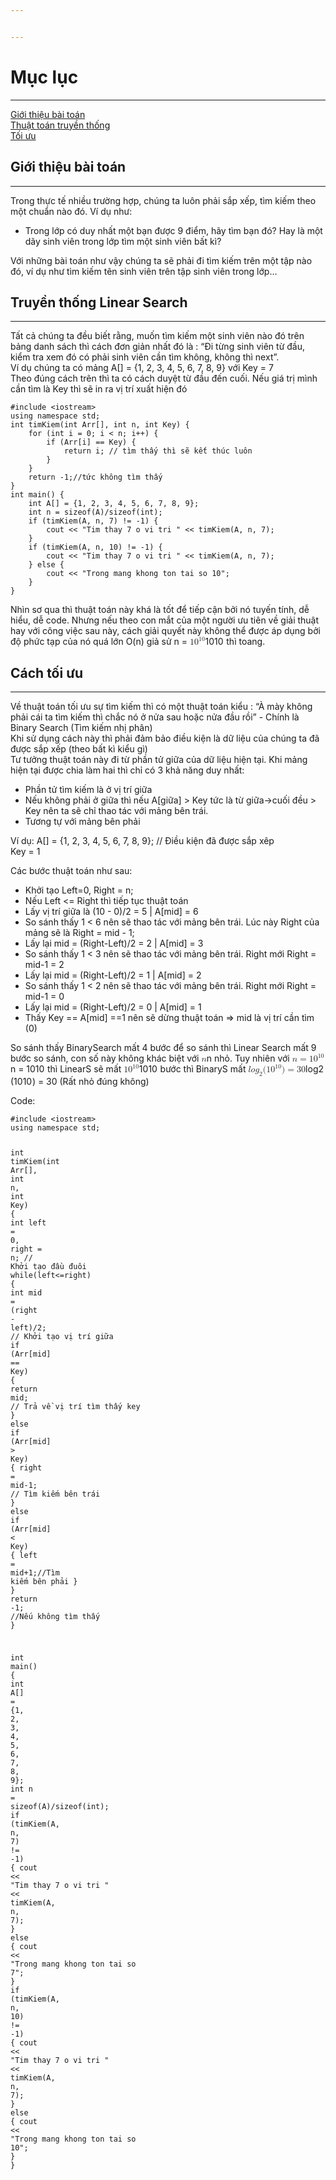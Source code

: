 ```yaml
---


---
```


<h1 id="mục-lục">Mục lục</h1>
<hr>
<p><a href="#gi%E1%BB%9Bi-thi%E1%BB%87u-b%C3%A0i-to%C3%A1n">Giới thiệu bài toán</a><br>
<a href="#truy%E1%BB%81n-th%E1%BB%91ng-linear-search">Thuật toán truyền thống</a><br>
<a href="#c%C3%A1ch-t%E1%BB%91i-%C6%B0u">Tối ưu</a></p>
<h2 id="giới-thiệu-bài-toán">Giới thiệu bài toán</h2>
<hr>
<p>Trong thực tế nhiều trường hợp, chúng ta luôn phải sắp xếp, tìm kiếm theo một chuẩn nào đó. Ví dụ như:</p>
<ul>
<li>Trong lớp có duy nhất một bạn được 9 điểm, hãy tìm bạn đó? Hay là một dãy sinh viên trong lớp tìm một sinh viên bất kì?</li>
</ul>
<p>Với những bài toán như vậy chúng ta sẽ phải đi tìm kiếm trên một tập nào đó, ví dụ như tìm kiếm tên sinh viên trên tập sinh viên trong lớp…</p>
<h2 id="truyền-thống-linear-search">Truyền thống Linear Search</h2>
<hr>
<p>Tất cả chúng ta đều biết rằng, muốn tìm kiếm một sinh viên nào đó trên bảng danh sách thì cách đơn giản nhất đó là : “Đi từng sinh viên từ đầu, kiểm tra xem đó có phải sinh viên cần tìm không, không thì next”.<br>
Ví dụ chúng ta có mảng A[] = {1, 2, 3, 4, 5, 6, 7, 8, 9} với Key = 7<br>
Theo đúng cách trên thì ta có cách duyệt từ đầu đến cuối. Nếu giá trị mình cần tìm là Key thì sẽ in ra vị trí xuất hiện đó</p>
<pre class=" language-cpp"><code class="prism  language-cpp"><span class="token macro property">#<span class="token directive keyword">include</span> <span class="token string">&lt;iostream&gt;</span></span>
<span class="token keyword">using</span> <span class="token keyword">namespace</span> std<span class="token punctuation">;</span>
<span class="token keyword">int</span> <span class="token function">timKiem</span><span class="token punctuation">(</span><span class="token keyword">int</span> Arr<span class="token punctuation">[</span><span class="token punctuation">]</span><span class="token punctuation">,</span> <span class="token keyword">int</span> n<span class="token punctuation">,</span> <span class="token keyword">int</span> Key<span class="token punctuation">)</span> <span class="token punctuation">{</span>
	<span class="token keyword">for</span> <span class="token punctuation">(</span><span class="token keyword">int</span> i <span class="token operator">=</span> <span class="token number">0</span><span class="token punctuation">;</span> i <span class="token operator">&lt;</span> n<span class="token punctuation">;</span> i<span class="token operator">++</span><span class="token punctuation">)</span> <span class="token punctuation">{</span>
		<span class="token keyword">if</span> <span class="token punctuation">(</span>Arr<span class="token punctuation">[</span>i<span class="token punctuation">]</span> <span class="token operator">==</span> Key<span class="token punctuation">)</span> <span class="token punctuation">{</span>
			<span class="token keyword">return</span> i<span class="token punctuation">;</span> <span class="token comment">// tìm thấy thì sẽ kết thúc luôn</span>
		<span class="token punctuation">}</span>
	<span class="token punctuation">}</span>
	<span class="token keyword">return</span> <span class="token operator">-</span><span class="token number">1</span><span class="token punctuation">;</span><span class="token comment">//tức không tìm thấy</span>
<span class="token punctuation">}</span>
<span class="token keyword">int</span> <span class="token function">main</span><span class="token punctuation">(</span><span class="token punctuation">)</span> <span class="token punctuation">{</span>
	<span class="token keyword">int</span> A<span class="token punctuation">[</span><span class="token punctuation">]</span> <span class="token operator">=</span> <span class="token punctuation">{</span><span class="token number">1</span><span class="token punctuation">,</span> <span class="token number">2</span><span class="token punctuation">,</span> <span class="token number">3</span><span class="token punctuation">,</span> <span class="token number">4</span><span class="token punctuation">,</span> <span class="token number">5</span><span class="token punctuation">,</span> <span class="token number">6</span><span class="token punctuation">,</span> <span class="token number">7</span><span class="token punctuation">,</span> <span class="token number">8</span><span class="token punctuation">,</span> <span class="token number">9</span><span class="token punctuation">}</span><span class="token punctuation">;</span>
	<span class="token keyword">int</span> n <span class="token operator">=</span> <span class="token keyword">sizeof</span><span class="token punctuation">(</span>A<span class="token punctuation">)</span><span class="token operator">/</span><span class="token keyword">sizeof</span><span class="token punctuation">(</span><span class="token keyword">int</span><span class="token punctuation">)</span><span class="token punctuation">;</span>
	<span class="token keyword">if</span> <span class="token punctuation">(</span><span class="token function">timKiem</span><span class="token punctuation">(</span>A<span class="token punctuation">,</span> n<span class="token punctuation">,</span> <span class="token number">7</span><span class="token punctuation">)</span> <span class="token operator">!=</span> <span class="token operator">-</span><span class="token number">1</span><span class="token punctuation">)</span> <span class="token punctuation">{</span>
		cout <span class="token operator">&lt;&lt;</span> <span class="token string">"Tim thay 7 o vi tri "</span> <span class="token operator">&lt;&lt;</span> <span class="token function">timKiem</span><span class="token punctuation">(</span>A<span class="token punctuation">,</span> n<span class="token punctuation">,</span> <span class="token number">7</span><span class="token punctuation">)</span><span class="token punctuation">;</span>
	<span class="token punctuation">}</span>
	<span class="token keyword">if</span> <span class="token punctuation">(</span><span class="token function">timKiem</span><span class="token punctuation">(</span>A<span class="token punctuation">,</span> n<span class="token punctuation">,</span> <span class="token number">10</span><span class="token punctuation">)</span> <span class="token operator">!=</span> <span class="token operator">-</span><span class="token number">1</span><span class="token punctuation">)</span> <span class="token punctuation">{</span>
		cout <span class="token operator">&lt;&lt;</span> <span class="token string">"Tim thay 7 o vi tri "</span> <span class="token operator">&lt;&lt;</span> <span class="token function">timKiem</span><span class="token punctuation">(</span>A<span class="token punctuation">,</span> n<span class="token punctuation">,</span> <span class="token number">7</span><span class="token punctuation">)</span><span class="token punctuation">;</span>
	<span class="token punctuation">}</span> <span class="token keyword">else</span> <span class="token punctuation">{</span>
		cout <span class="token operator">&lt;&lt;</span> <span class="token string">"Trong mang khong ton tai so 10"</span><span class="token punctuation">;</span>
	<span class="token punctuation">}</span>
<span class="token punctuation">}</span>
</code></pre>
<p>Nhìn sơ qua thì thuật toán này khá là tốt để tiếp cận bởi nó tuyến tính, dễ hiểu, dễ code. Nhưng nếu theo con mắt của một người ưu tiên về giải thuật hay với công việc sau này, cách giải quyết này không thể được áp dụng bởi độ phức tạp của nó quá lớn O(n) giả sử n = <span class="katex--inline"><span class="katex"><span class="katex-mathml"><math><semantics><mrow><mn>1</mn><msup><mn>0</mn><mn>10</mn></msup></mrow><annotation encoding="application/x-tex">10^{10}</annotation></semantics></math></span><span class="katex-html" aria-hidden="true"><span class="base"><span class="strut" style="height: 0.814108em; vertical-align: 0em;"></span><span class="mord">1</span><span class="mord"><span class="mord">0</span><span class="msupsub"><span class="vlist-t"><span class="vlist-r"><span class="vlist" style="height: 0.814108em;"><span class="" style="top: -3.063em; margin-right: 0.05em;"><span class="pstrut" style="height: 2.7em;"></span><span class="sizing reset-size6 size3 mtight"><span class="mord mtight"><span class="mord mtight">1</span><span class="mord mtight">0</span></span></span></span></span></span></span></span></span></span></span></span></span> thì toang.</p>
<h2 id="cách-tối-ưu">Cách tối ưu</h2>
<hr>
<p>Về thuật toán tối ưu sự tìm kiếm thì có một thuật toán kiểu : “À mày không phải cái ta tìm kiếm thì chắc nó ở nửa sau hoặc nửa đầu rồi” - Chính là Binary Search (Tìm kiếm nhị phân)<br>
Khi sử dụng cách này thì phải đảm bảo điều kiện là dữ liệu của chúng ta đã được sắp xếp (theo bất kì kiểu gì)<br>
Tư tưởng thuật toán này đi từ phần tử giữa của dữ liệu hiện tại. Khi mảng hiện tại được chia làm hai thì chỉ có 3 khả năng duy nhất:</p>
<ul>
<li>Phần tử tìm kiếm là ở vị trí giữa</li>
<li>Nếu không phải ở giữa thì nếu A[giữa] &gt; Key tức là từ giữa-&gt;cuối đều &gt; Key nên ta sẽ chỉ thao tác với mảng bên trái.</li>
<li>Tương tự với mảng bên phải</li>
</ul>
<p>Ví dụ: A[] = {1, 2, 3, 4, 5, 6, 7, 8, 9}; // Điều kiện đã được sắp xêp<br>
Key = 1</p>
<p>Các bước thuật toán như sau:</p>
<ul>
<li>Khởi tạo Left=0, Right = n;</li>
<li>Nếu Left &lt;= Right thì tiếp tục thuật toán</li>
<li>Lấy vị trí giữa là (10 - 0)/2 = 5 | A[mid] = 6</li>
<li>So sánh thấy 1 &lt; 6 nên sẽ thao tác với mảng bên trái. Lúc này Right của mảng sẽ là Right = mid - 1;</li>
<li>Lấy lại mid = (Right-Left)/2 = 2 | A[mid] = 3</li>
<li>So sánh thấy 1 &lt; 3 nên sẽ thao tác với mảng bên trái. Right mới Right = mid-1 = 2</li>
<li>Lấy lại mid = (Right-Left)/2 = 1 | A[mid] = 2</li>
<li>So sánh thấy 1 &lt; 2 nên sẽ thao tác với mảng bên trái. Right mới Right = mid-1 = 0</li>
<li>Lấy lại mid = (Right-Left)/2 = 0 | A[mid] = 1</li>
<li>Thấy Key == A[mid] ==1 nên sẽ dừng thuật toán =&gt; mid là vị trí cần tìm (0)</li>
</ul>
<p>So sánh thấy BinarySearch mất 4 bước để so sánh thì Linear Search mất 9 bước so sánh, con số này không khác biệt với <span class="katex--inline"><span class="katex"><span class="katex-mathml"><math><semantics><mrow><mi>n</mi></mrow><annotation encoding="application/x-tex">n</annotation></semantics></math></span><span class="katex-html" aria-hidden="true"><span class="base"><span class="strut" style="height: 0.43056em; vertical-align: 0em;"></span><span class="mord mathdefault">n</span></span></span></span></span> nhỏ. Tuy nhiên với <span class="katex--inline"><span class="katex"><span class="katex-mathml"><math><semantics><mrow><mi>n</mi><mo>=</mo><mn>1</mn><msup><mn>0</mn><mn>10</mn></msup></mrow><annotation encoding="application/x-tex">n = 10^{10}</annotation></semantics></math></span><span class="katex-html" aria-hidden="true"><span class="base"><span class="strut" style="height: 0.43056em; vertical-align: 0em;"></span><span class="mord mathdefault">n</span><span class="mspace" style="margin-right: 0.277778em;"></span><span class="mrel">=</span><span class="mspace" style="margin-right: 0.277778em;"></span></span><span class="base"><span class="strut" style="height: 0.814108em; vertical-align: 0em;"></span><span class="mord">1</span><span class="mord"><span class="mord">0</span><span class="msupsub"><span class="vlist-t"><span class="vlist-r"><span class="vlist" style="height: 0.814108em;"><span class="" style="top: -3.063em; margin-right: 0.05em;"><span class="pstrut" style="height: 2.7em;"></span><span class="sizing reset-size6 size3 mtight"><span class="mord mtight"><span class="mord mtight">1</span><span class="mord mtight">0</span></span></span></span></span></span></span></span></span></span></span></span></span> thì LinearS sẽ mất <span class="katex--inline"><span class="katex"><span class="katex-mathml"><math><semantics><mrow><mn>1</mn><msup><mn>0</mn><mn>10</mn></msup></mrow><annotation encoding="application/x-tex">10^{10}</annotation></semantics></math></span><span class="katex-html" aria-hidden="true"><span class="base"><span class="strut" style="height: 0.814108em; vertical-align: 0em;"></span><span class="mord">1</span><span class="mord"><span class="mord">0</span><span class="msupsub"><span class="vlist-t"><span class="vlist-r"><span class="vlist" style="height: 0.814108em;"><span class="" style="top: -3.063em; margin-right: 0.05em;"><span class="pstrut" style="height: 2.7em;"></span><span class="sizing reset-size6 size3 mtight"><span class="mord mtight"><span class="mord mtight">1</span><span class="mord mtight">0</span></span></span></span></span></span></span></span></span></span></span></span></span> bước thì BinaryS mất <span class="katex--inline"><span class="katex"><span class="katex-mathml"><math><semantics><mrow><mi>l</mi><mi>o</mi><msub><mi>g</mi><mn>2</mn></msub><mo stretchy="false">(</mo><mn>1</mn><msup><mn>0</mn><mn>10</mn></msup><mo stretchy="false">)</mo><mo>=</mo><mn>30</mn></mrow><annotation encoding="application/x-tex">log_{2}(10^{10}) = 30</annotation></semantics></math></span><span class="katex-html" aria-hidden="true"><span class="base"><span class="strut" style="height: 1.06411em; vertical-align: -0.25em;"></span><span class="mord mathdefault" style="margin-right: 0.01968em;">l</span><span class="mord mathdefault">o</span><span class="mord"><span class="mord mathdefault" style="margin-right: 0.03588em;">g</span><span class="msupsub"><span class="vlist-t vlist-t2"><span class="vlist-r"><span class="vlist" style="height: 0.301108em;"><span class="" style="top: -2.55em; margin-left: -0.03588em; margin-right: 0.05em;"><span class="pstrut" style="height: 2.7em;"></span><span class="sizing reset-size6 size3 mtight"><span class="mord mtight"><span class="mord mtight">2</span></span></span></span></span><span class="vlist-s">​</span></span><span class="vlist-r"><span class="vlist" style="height: 0.15em;"><span class=""></span></span></span></span></span></span><span class="mopen">(</span><span class="mord">1</span><span class="mord"><span class="mord">0</span><span class="msupsub"><span class="vlist-t"><span class="vlist-r"><span class="vlist" style="height: 0.814108em;"><span class="" style="top: -3.063em; margin-right: 0.05em;"><span class="pstrut" style="height: 2.7em;"></span><span class="sizing reset-size6 size3 mtight"><span class="mord mtight"><span class="mord mtight">1</span><span class="mord mtight">0</span></span></span></span></span></span></span></span></span><span class="mclose">)</span><span class="mspace" style="margin-right: 0.277778em;"></span><span class="mrel">=</span><span class="mspace" style="margin-right: 0.277778em;"></span></span><span class="base"><span class="strut" style="height: 0.64444em; vertical-align: 0em;"></span><span class="mord">3</span><span class="mord">0</span></span></span></span></span> (Rất nhỏ đúng không)</p>
<p>Code:</p>
<pre class=" language-cpp"><code class="prism  language-cpp"><span class="token macro property">#<span class="token directive keyword">include</span> <span class="token string">&lt;iostream&gt;</span></span>
<span class="token keyword">using</span> <span class="token keyword">namespace</span> std<span class="token punctuation">;</span>

<span class="token keyword">int</span> <span class="token function">timKiem</span><span class="token punctuation">(</span><span class="token keyword">int</span> Arr<span class="token punctuation">[</span><span class="token punctuation">]</span><span class="token punctuation">,</span> <span class="token keyword">int</span> n<span class="token punctuation">,</span> <span class="token keyword">int</span> Key<span class="token punctuation">)</span> <span class="token punctuation">{</span>
	<span class="token keyword">int</span> left <span class="token operator">=</span> <span class="token number">0</span><span class="token punctuation">,</span> right <span class="token operator">=</span> n<span class="token punctuation">;</span> <span class="token comment">// Khởi tạo đầu đuôi</span>
	<span class="token keyword">while</span><span class="token punctuation">(</span>left<span class="token operator">&lt;=</span>right<span class="token punctuation">)</span> <span class="token punctuation">{</span>
		<span class="token keyword">int</span> mid <span class="token operator">=</span> <span class="token punctuation">(</span>right <span class="token operator">-</span> left<span class="token punctuation">)</span><span class="token operator">/</span><span class="token number">2</span><span class="token punctuation">;</span> <span class="token comment">// Khởi tạo vị trí giữa</span>
		<span class="token keyword">if</span> <span class="token punctuation">(</span>Arr<span class="token punctuation">[</span>mid<span class="token punctuation">]</span> <span class="token operator">==</span> Key<span class="token punctuation">)</span> <span class="token punctuation">{</span>
			<span class="token keyword">return</span> mid<span class="token punctuation">;</span> <span class="token comment">// Trả về vị trí tìm thấy key</span>
		<span class="token punctuation">}</span> <span class="token keyword">else</span> <span class="token keyword">if</span> <span class="token punctuation">(</span>Arr<span class="token punctuation">[</span>mid<span class="token punctuation">]</span> <span class="token operator">&gt;</span> Key<span class="token punctuation">)</span> <span class="token punctuation">{</span>
			right <span class="token operator">=</span> mid<span class="token number">-1</span><span class="token punctuation">;</span> <span class="token comment">// Tìm kiếm bên trái</span>
		<span class="token punctuation">}</span> <span class="token keyword">else</span> <span class="token keyword">if</span> <span class="token punctuation">(</span>Arr<span class="token punctuation">[</span>mid<span class="token punctuation">]</span> <span class="token operator">&lt;</span> Key<span class="token punctuation">)</span> <span class="token punctuation">{</span>
			left <span class="token operator">=</span> mid<span class="token operator">+</span><span class="token number">1</span><span class="token punctuation">;</span><span class="token comment">//Tìm kiếm bên phải</span>
		<span class="token punctuation">}</span>
	<span class="token punctuation">}</span>
	<span class="token keyword">return</span> <span class="token operator">-</span><span class="token number">1</span><span class="token punctuation">;</span> <span class="token comment">//Nếu không tìm thấy</span>
<span class="token punctuation">}</span>

<span class="token keyword">int</span> <span class="token function">main</span><span class="token punctuation">(</span><span class="token punctuation">)</span> <span class="token punctuation">{</span>
	<span class="token keyword">int</span> A<span class="token punctuation">[</span><span class="token punctuation">]</span> <span class="token operator">=</span> <span class="token punctuation">{</span><span class="token number">1</span><span class="token punctuation">,</span> <span class="token number">2</span><span class="token punctuation">,</span> <span class="token number">3</span><span class="token punctuation">,</span> <span class="token number">4</span><span class="token punctuation">,</span> <span class="token number">5</span><span class="token punctuation">,</span> <span class="token number">6</span><span class="token punctuation">,</span> <span class="token number">7</span><span class="token punctuation">,</span> <span class="token number">8</span><span class="token punctuation">,</span> <span class="token number">9</span><span class="token punctuation">}</span><span class="token punctuation">;</span>
	<span class="token keyword">int</span> n <span class="token operator">=</span> <span class="token keyword">sizeof</span><span class="token punctuation">(</span>A<span class="token punctuation">)</span><span class="token operator">/</span><span class="token keyword">sizeof</span><span class="token punctuation">(</span><span class="token keyword">int</span><span class="token punctuation">)</span><span class="token punctuation">;</span>
	<span class="token keyword">if</span> <span class="token punctuation">(</span><span class="token function">timKiem</span><span class="token punctuation">(</span>A<span class="token punctuation">,</span> n<span class="token punctuation">,</span> <span class="token number">7</span><span class="token punctuation">)</span> <span class="token operator">!=</span> <span class="token operator">-</span><span class="token number">1</span><span class="token punctuation">)</span> <span class="token punctuation">{</span>
		cout <span class="token operator">&lt;&lt;</span> <span class="token string">"Tim thay 7 o vi tri "</span> <span class="token operator">&lt;&lt;</span> <span class="token function">timKiem</span><span class="token punctuation">(</span>A<span class="token punctuation">,</span> n<span class="token punctuation">,</span> <span class="token number">7</span><span class="token punctuation">)</span><span class="token punctuation">;</span>
	<span class="token punctuation">}</span> <span class="token keyword">else</span> <span class="token punctuation">{</span>
		cout <span class="token operator">&lt;&lt;</span> <span class="token string">"Trong mang khong ton tai so 7"</span><span class="token punctuation">;</span>
	<span class="token punctuation">}</span>
	<span class="token keyword">if</span> <span class="token punctuation">(</span><span class="token function">timKiem</span><span class="token punctuation">(</span>A<span class="token punctuation">,</span> n<span class="token punctuation">,</span> <span class="token number">10</span><span class="token punctuation">)</span> <span class="token operator">!=</span> <span class="token operator">-</span><span class="token number">1</span><span class="token punctuation">)</span> <span class="token punctuation">{</span>
		cout <span class="token operator">&lt;&lt;</span> <span class="token string">"Tim thay 7 o vi tri "</span> <span class="token operator">&lt;&lt;</span> <span class="token function">timKiem</span><span class="token punctuation">(</span>A<span class="token punctuation">,</span> n<span class="token punctuation">,</span> <span class="token number">7</span><span class="token punctuation">)</span><span class="token punctuation">;</span>
	<span class="token punctuation">}</span> <span class="token keyword">else</span> <span class="token punctuation">{</span>
		cout <span class="token operator">&lt;&lt;</span> <span class="token string">"Trong mang khong ton tai so 10"</span><span class="token punctuation">;</span>
	<span class="token punctuation">}</span>
<span class="token punctuation">}</span>

</code></pre>

